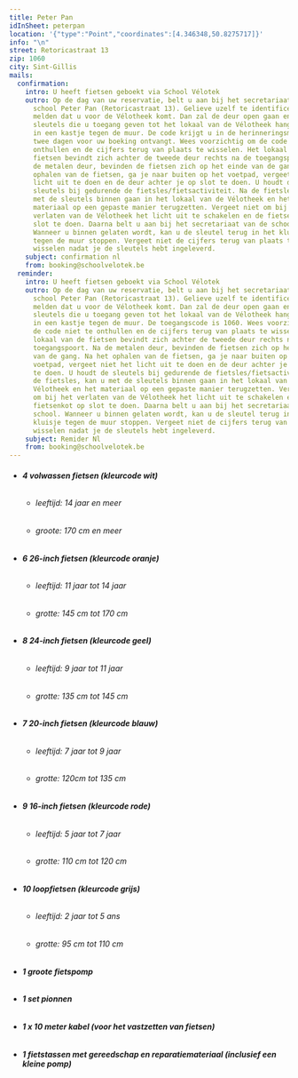 ```yaml
---
title: Peter Pan
idInSheet: peterpan
location: '{"type":"Point","coordinates":[4.346348,50.8275717]}'
info: "\n"
street: Retoricastraat 13
zip: 1060
city: Sint-Gillis
mails:
  confirmation:
    intro: U heeft fietsen geboekt via School Vélotek
    outro: Op de dag van uw reservatie, belt u aan bij het secretariaat van de
      school Peter Pan (Retoricastraat 13). Gelieve uzelf te identificeren en te
      melden dat u voor de Vélotheek komt. Dan zal de deur open gaan en de
      sleutels die u toegang geven tot het lokaal van de Vélotheek hangen links
      in een kastje tegen de muur. De code krijgt u in de herinneringsmail die u
      twee dagen voor uw boeking ontvangt. Wees voorzichtig om de code niet te
      onthullen en de cijfers terug van plaats te wisselen. Het lokaal van de
      fietsen bevindt zich achter de tweede deur rechts na de toegangspoort. Na
      de metalen deur, bevinden de fietsen zich op het einde van de gang. Na het
      ophalen van de fietsen, ga je naar buiten op het voetpad, vergeet niet het
      licht uit te doen en de deur achter je op slot te doen. U houdt de
      sleutels bij gedurende de fietsles/fietsactiviteit. Na de fietsles, kan u
      met de sleutels binnen gaan in het lokaal van de Vélotheek en het
      materiaal op een gepaste manier terugzetten. Vergeet niet om bij het
      verlaten van de Vélotheek het licht uit te schakelen en de fietsenkot op
      slot te doen. Daarna belt u aan bij het secretariaat van de school.
      Wanneer u binnen gelaten wordt, kan u de sleutel terug in het kluisje
      tegen de muur stoppen. Vergeet niet de cijfers terug van plaats te
      wisselen nadat je de sleutels hebt ingeleverd.
    subject: confirmation nl
    from: booking@schoolvelotek.be
  reminder:
    intro: U heeft fietsen geboekt via School Vélotek
    outro: Op de dag van uw reservatie, belt u aan bij het secretariaat van de
      school Peter Pan (Retoricastraat 13). Gelieve uzelf te identificeren en te
      melden dat u voor de Vélotheek komt. Dan zal de deur open gaan en de
      sleutels die u toegang geven tot het lokaal van de Vélotheek hangen links
      in een kastje tegen de muur. De toegangscode is 1060. Wees voorzichtig om
      de code niet te onthullen en de cijfers terug van plaats te wisselen. Het
      lokaal van de fietsen bevindt zich achter de tweede deur rechts na de
      toegangspoort. Na de metalen deur, bevinden de fietsen zich op het einde
      van de gang. Na het ophalen van de fietsen, ga je naar buiten op het
      voetpad, vergeet niet het licht uit te doen en de deur achter je op slot
      te doen. U houdt de sleutels bij gedurende de fietsles/fietsactiviteit. Na
      de fietsles, kan u met de sleutels binnen gaan in het lokaal van de
      Vélotheek en het materiaal op een gepaste manier terugzetten. Vergeet niet
      om bij het verlaten van de Vélotheek het licht uit te schakelen en de
      fietsenkot op slot te doen. Daarna belt u aan bij het secretariaat van de
      school. Wanneer u binnen gelaten wordt, kan u de sleutel terug in het
      kluisje tegen de muur stoppen. Vergeet niet de cijfers terug van plaats te
      wisselen nadat je de sleutels hebt ingeleverd.
    subject: Remider Nl
    from: booking@schoolvelotek.be
---
```

* ###### **4 volwassen fietsen (kleurcode wit)**

  * ###### leeftijd: 14 jaar en meer
  * ###### groote: 170 cm en meer
* ###### **6 26-inch fietsen (kleurcode oranje)**

  * ###### leeftijd: 11 jaar tot 14 jaar
  * ###### grotte: 145 cm tot 170 cm
* ###### **8 24-inch fietsen (kleurcode geel)**

  * ###### leeftijd: 9 jaar tot 11 jaar
  * ###### grotte: 135 cm tot 145 cm
* ###### **7 20-inch fietsen (kleurcode blauw)**

  * ###### leeftijd: 7 jaar tot 9 jaar
  * ###### grotte: 120cm tot 135 cm
* ###### **9 16-inch fietsen (kleurcode rode)**

  * ###### leeftijd: 5 jaar tot 7 jaar
  * ###### grotte: 110 cm tot 120 cm
* ###### **10 loopfietsen (kleurcode grijs)**

  * ###### leeftijd: 2 jaar tot 5 ans
  * ###### grotte: 95 cm tot 110 cm
* ###### **1 groote fietspomp**
* ###### **1 set pionnen**
* ###### **1 x 10 meter kabel (voor het vastzetten van fietsen)**
* ###### **1 fietstassen met gereedschap en reparatiemateriaal (inclusief een kleine pomp)**